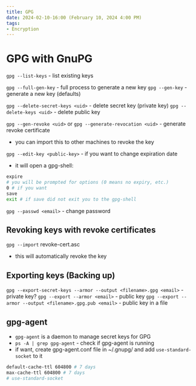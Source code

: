 ```yaml
---
title: GPG
date: 2024-02-10-16:00 (February 10, 2024 4:00 PM)
tags:
- Encryption
---
```


# GPG with GnuPG

`gpg --list-keys` - list existing keys

`gpg --full-gen-key` - full process to generate a new key
`gpg --gen-key` - generate a new key (defaults)

`gpg --delete-secret-keys <uid>` - delete secret key (private key)
`gpg --delete-keys <uid>` - delete public key

`gpg --gen-revoke <uid>` or `gpg --generate-revocation <uid>` - generate revoke certificate
  - you can import this to other machines to revoke the key

`gpg --edit-key <public-key>` - if you want to change expiration date
  - it will open a gpg-shell:
  ```bash
  expire
  # you will be prompted for options (0 means no expiry, etc.)
  0 # if you want
  save
  exit # if save did not exit you to the gpg-shell
  ```

`gpg --passwd <email>` - change password

## Revoking keys with revoke certificates
`gpg --import` revoke-cert.asc
- this will automatically revoke the key

## Exporting keys (Backing up)
`gpg --export-secret-keys --armor --output <filename>.gpg <email>` - private key?
`gpg --export --armor <email>` - public key
`gpg --export --armor --output <filename>.gpg.pub <email>` - public key in a file

## gpg-agent
- `gpg-agent` is a daemon to manage secret keys for GPG
- `ps -A | grep gpg-agent` - check if gpg-agent is running
- if want, create gpg-agent.conf file in ~/.gnupg/ and add `use-standard-socket` to it
```bash
default-cache-ttl 604800 # 7 days
max-cache-ttl 604800 # 7 days
# use-standard-socket
```
